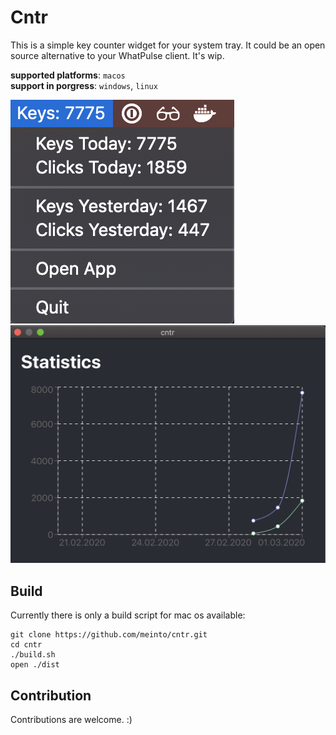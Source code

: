 # Cntr

This is a simple key counter widget for your system tray. It could be an open source alternative to your WhatPulse client. It's wip.

**supported platforms**: `macos`  
**support in porgress**: `windows`, `linux`  

![widget](./widget.png)
![app window](./app-window.png)

## Build

Currently there is only a build script for mac os available:

```
git clone https://github.com/meinto/cntr.git
cd cntr
./build.sh
open ./dist
```

## Contribution

Contributions are welcome. :)
